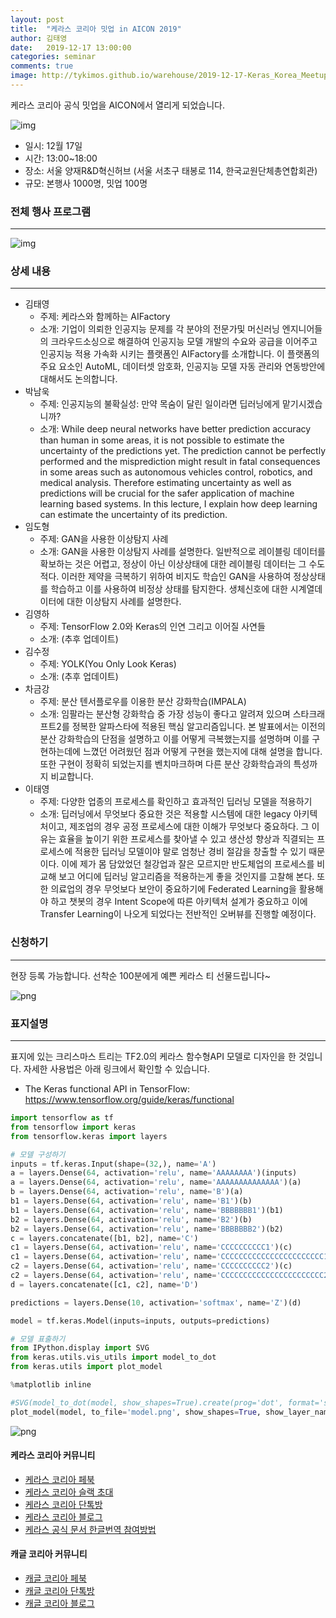 ```yaml
---
layout: post
title:  "케라스 코리아 밋업 in AICON 2019"
author: 김태영
date:   2019-12-17 13:00:00
categories: seminar
comments: true
image: http://tykimos.github.io/warehouse/2019-12-17-Keras_Korea_Meetup_in_AICON_2019_title_2.png
---
```


케라스 코리아 공식 밋업을 AICON에서 열리게 되었습니다. 

![img](http://tykimos.github.io/warehouse/2019-12-17-Keras_Korea_Meetup_in_AICON_2019_title_2.png)

* 일시: 12월 17일 
* 시간: 13:00~18:00
* 장소: 서울 양재R&D혁신허브 (서울 서초구 태봉로 114, 한국교원단체총연합회관)
* 규모: 본행사 1000명, 밋업 100명

### 전체 행사 프로그램
---

![img](http://tykimos.github.io/warehouse/2019-12-17-Keras_Korea_Meetup_in_AICON_2019_1.png)

### 상세 내용
---

* 김태영 
    * 주제: 케라스와 함께하는 AIFactory
    * 소개: 기업이 의뢰한 인공지능 문제를 각 분야의 전문가및 머신러닝 엔지니어들의 크라우드소싱으로 해결하여 인공지능 모델 개발의 수요와 공급을 이어주고 인공지능 적용 가속화 시키는 플랫폼인 AIFactory를 소개합니다. 이 플랫폼의 주요 요소인 AutoML, 데이터셋 암호화, 인공지능 모델 자동 관리와 연동방안에 대해서도 논의합니다.
* 박남욱
    * 주제: 인공지능의 불확실성: 만약 목숨이 달린 일이라면 딥러닝에게 맡기시겠습니까?
    * 소개: While deep neural networks have better prediction accuracy than human in some areas, it is not possible to estimate the uncertainty of the predictions yet. The prediction cannot be perfectly performed and the misprediction might result in fatal consequences in some areas such as autonomous vehicles control, robotics, and medical analysis. Therefore estimating uncertainty as well as predictions will be crucial for the safer application of machine learning based systems. In this lecture, I explain how deep learning can estimate the uncertainty of its prediction.
* 임도형
    * 주제: GAN을 사용한 이상탐지 사례
    * 소개: GAN을 사용한 이상탐지 사례를 설명한다. 일반적으로 레이블링 데이터를 확보하는 것은 어렵고, 정상이 아닌 이상상태에 대한 레이블링 데이터는 그 수도 적다. 이러한 제약을 극복하기 위하여 비지도 학습인 GAN을 사용하여 정상상태를 학습하고 이를 사용하여 비정상 상태를 탐지한다. 생체신호에 대한 시계열데이터에 대한 이상탐지 사례를 설명한다.
* 김영하 
    * 주제: TensorFlow 2.0와 Keras의 인연 그리고 이어질 사연들
    * 소개: (추후 업데이트)
* 김수정 
    * 주제: YOLK(You Only Look Keras)
    * 소개: (추후 업데이트)
* 차금강 
    * 주제: 분산 텐서플로우를 이용한 분산 강화학습(IMPALA)
    * 소개: 임팔라는 분산형 강화학습 중 가장 성능이 좋다고 알려져 있으며 스타크래프트2를 정복한 알파스타에 적용된 핵심 알고리즘입니다. 본 발표에서는 이전의 분산 강화학습의 단점을 설명하고 이를 어떻게 극복했는지를 설명하며 이를 구현하는데에 느꼈던 어려웠던 점과 어떻게 구현을 했는지에 대해 설명을 합니다. 또한 구현이 정확히 되었는지를 벤치마크하며 다른 분산 강화학습과의 특성까지 비교합니다.
* 이태영
    * 주제: 다양한 업종의 프로세스를 확인하고 효과적인 딥러닝 모델을 적용하기
    * 소개: 딥러닝에서 무엇보다 중요한 것은 적용할 시스템에 대한 legacy 아키텍처이고, 제조업의 경우 공정 프로세스에 대한 이해가 무엇보다 중요하다. 그 이유는 효율을 높이기 위한 프로세스를 찾아낼 수 있고 생산성 향상과 직결되는 프로세스에 적용한 딥러닝 모델이야 말로 엄청난 경비 절감을 창출할 수 있기 때문이다. 이에 제가 몸 담았었던 철강업과 잘은 모르지만 반도체업의 프로세스를 비교해 보고 어디에 딥러닝 알고리즘을 적용하는게 좋을 것인지를 고찰해 본다. 또한 의료업의 경우 무엇보다 보안이 중요하기에 Federated Learning을 활용해야 하고 챗봇의 경우 Intent Scope에 따른 아키텍처 설계가 중요하고 이에 Transfer Learning이 나오게 되었다는 전반적인 오버뷰를 진행할 예정이다.

### 신청하기
---
현장 등록 가능합니다. 선착순 100분에게 예쁜 케라스 티 선물드립니다~

![png](http://tykimos.github.io/warehouse/2019-12-17-Keras_Korea_Meetup_in_AICON_2019_4.jpeg)


### 표지설명
---
표지에 있는 크리스마스 트리는 TF2.0의 케라스 함수형API 모델로 디자인을 한 것입니다. 자세한 사용법은 아래 링크에서 확인할 수 있습니다. 

* The Keras functional API in TensorFlow: https://www.tensorflow.org/guide/keras/functional

```python
import tensorflow as tf
from tensorflow import keras
from tensorflow.keras import layers

# 모델 구성하기
inputs = tf.keras.Input(shape=(32,), name='A') 
a = layers.Dense(64, activation='relu', name='AAAAAAAA')(inputs)
a = layers.Dense(64, activation='relu', name='AAAAAAAAAAAAAA')(a)
b = layers.Dense(64, activation='relu', name='B')(a)
b1 = layers.Dense(64, activation='relu', name='B1')(b)
b1 = layers.Dense(64, activation='relu', name='BBBBBBB1')(b1)
b2 = layers.Dense(64, activation='relu', name='B2')(b)
b2 = layers.Dense(64, activation='relu', name='BBBBBBB2')(b2)
c = layers.concatenate([b1, b2], name='C')
c1 = layers.Dense(64, activation='relu', name='CCCCCCCCCC1')(c)
c1 = layers.Dense(64, activation='relu', name='CCCCCCCCCCCCCCCCCCCCCCC1')(c1)
c2 = layers.Dense(64, activation='relu', name='CCCCCCCCCC2')(c)
c2 = layers.Dense(64, activation='relu', name='CCCCCCCCCCCCCCCCCCCCCCC2')(c2)
d = layers.concatenate([c1, c2], name='D')

predictions = layers.Dense(10, activation='softmax', name='Z')(d)

model = tf.keras.Model(inputs=inputs, outputs=predictions)

# 모델 표출하기
from IPython.display import SVG
from keras.utils.vis_utils import model_to_dot
from keras.utils import plot_model

%matplotlib inline

#SVG(model_to_dot(model, show_shapes=True).create(prog='dot', format='svg'))
plot_model(model, to_file='model.png', show_shapes=True, show_layer_names=True)
```

![png](http://tykimos.github.io/warehouse/2019-12-17-Keras_Korea_Meetup_in_AICON_2019_2.png)

#### 케라스 코리아 커뮤니티

* [케라스 코리아 페북](https://www.facebook.com/groups/KerasKorea/)
* [케라스 코리아 슬랙 초대](https://join.slack.com/t/keraskorea/shared_invite/enQtNTUzMTUxMzIyMzg4LWQ3YmQ1YTdmNTYxOTAwZTExNmFmOGM3M2QyMjIyNzYwYTY2YTY2ZjBlNDNlZDdmMTU0NGVjYzFkMWYxNzE0ZDA)
* [케라스 코리아 단톡방](https://open.kakao.com/o/g93MSBV)
* [케라스 코리아 블로그](http://keraskorea.github.io)
* [케라스 공식 문서 한글번역 참여방법](https://tykimos.github.io/2019/02/06/Contribution_of_Keras_Document_to_Korean_Translation/)

#### 캐글 코리아 커뮤니티

* [캐글 코리아 페북](https://www.facebook.com/groups/KaggleKoreaOpenGroup/)
* [캐글 코리아 단톡방](https://open.kakao.com/o/gP24T89)
* [캐글 코리아 블로그](https://kaggle-kr.tistory.com/)

